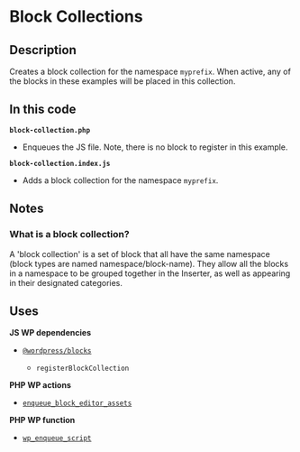 # Block Collections

## Description

Creates a block collection for the namespace `myprefix`. When active, any of the blocks in these examples will be placed in this collection.

## In this code

**`block-collection.php`**

- Enqueues the JS file. Note, there is no block to register in this example.

**`block-collection.index.js`**

- Adds a block collection for the namespace `myprefix`.

## Notes

### What is a block collection?

A 'block collection' is a set of block that all have the same namespace (block types are named namespace/block-name). They allow all the blocks in a namespace to be grouped together in the Inserter, as well as appearing in their designated categories.

## Uses

**JS WP dependencies**

- [`@wordpress/blocks`](https://developer.wordpress.org/block-editor/reference-guides/packages/packages-blocks/)

  - `registerBlockCollection`

**PHP WP actions**

- [`enqueue_block_editor_assets`](https://developer.wordpress.org/reference/hooks/enqueue_block_editor_assets/)

**PHP WP function**

- [`wp_enqueue_script`](https://developer.wordpress.org/reference/functions/wp_enqueue_script/)
